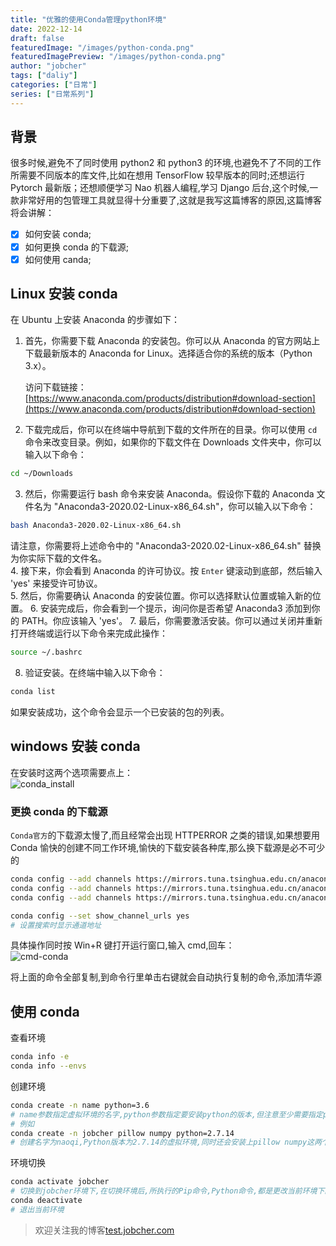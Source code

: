 ```yaml
---
title: "优雅的使用Conda管理python环境"
date: 2022-12-14
draft: false
featuredImage: "/images/python-conda.png"
featuredImagePreview: "/images/python-conda.png"
author: "jobcher"
tags: ["daliy"]
categories: ["日常"]
series: ["日常系列"]
---
```


## 背景

很多时候,避免不了同时使用 python2 和 python3 的环境,也避免不了不同的工作所需要不同版本的库文件,比如在想用 TensorFlow 较早版本的同时;还想运行 Pytorch 最新版；还想顺便学习 Nao 机器人编程,学习 Django 后台,这个时候,一款非常好用的包管理工具就显得十分重要了,这就是我写这篇博客的原因,这篇博客将会讲解：

- [x] 如何安装 conda;
- [x] 如何更换 conda 的下载源;
- [x] 如何使用 canda;

## Linux 安装 conda
在 Ubuntu 上安装 Anaconda 的步骤如下：  
  
1. 首先，你需要下载 Anaconda 的安装包。你可以从 Anaconda 的官方网站上下载最新版本的 Anaconda for Linux。选择适合你的系统的版本（Python 3.x）。  
  
   访问下载链接：[https://www.anaconda.com/products/distribution#download-section](https://www.anaconda.com/products/distribution#download-section)  
  
2. 下载完成后，你可以在终端中导航到下载的文件所在的目录。你可以使用 `cd` 命令来改变目录。例如，如果你的下载文件在 Downloads 文件夹中，你可以输入以下命令：
  
```bash
cd ~/Downloads
```

3. 然后，你需要运行 bash 命令来安装 Anaconda。假设你下载的 Anaconda 文件名为 "Anaconda3-2020.02-Linux-x86_64.sh"，你可以输入以下命令：

```bash
bash Anaconda3-2020.02-Linux-x86_64.sh
```
请注意，你需要将上述命令中的 "Anaconda3-2020.02-Linux-x86_64.sh" 替换为你实际下载的文件名。  
4. 接下来，你会看到 Anaconda 的许可协议。按 `Enter` 键滚动到底部，然后输入 'yes' 来接受许可协议。  
5. 然后，你需要确认 Anaconda 的安装位置。你可以选择默认位置或输入新的位置。
6. 安装完成后，你会看到一个提示，询问你是否希望 Anaconda3 添加到你的 PATH。你应该输入 'yes'。
7. 最后，你需要激活安装。你可以通过关闭并重新打开终端或运行以下命令来完成此操作：
```bash
source ~/.bashrc
```
8. 验证安装。在终端中输入以下命令：
```bash
conda list
```
如果安装成功，这个命令会显示一个已安装的包的列表。  

## windows 安装 conda

在安装时这两个选项需要点上：  
![conda_install](/images/conda_install.png)

### 更换 conda 的下载源

`Conda官方`的下载源太慢了,而且经常会出现 HTTPERROR 之类的错误,如果想要用 Conda 愉快的创建不同工作环境,愉快的下载安装各种库,那么换下载源是必不可少的

```sh
conda config --add channels https://mirrors.tuna.tsinghua.edu.cn/anaconda/pkgs/free/
conda config --add channels https://mirrors.tuna.tsinghua.edu.cn/anaconda/cloud/conda-forge
conda config --add channels https://mirrors.tuna.tsinghua.edu.cn/anaconda/cloud/msys2/

conda config --set show_channel_urls yes
# 设置搜索时显示通道地址
```

具体操作同时按 Win+R 键打开运行窗口,输入 cmd,回车：  
![cmd-conda](/images/cmd-conda.png)

将上面的命令全部复制,到命令行里单击右键就会自动执行复制的命令,添加清华源

## 使用 conda

查看环境

```sh
conda info -e
conda info --envs
```

创建环境

```sh
conda create -n name python=3.6
# name参数指定虚拟环境的名字,python参数指定要安装python的版本,但注意至少需要指定python版本或者要安装的包,在后一种情况下,自动安装最新python版本
# 例如
conda create -n jobcher pillow numpy python=2.7.14
# 创建名字为naoqi,Python版本为2.7.14的虚拟环境,同时还会安装上pillow numpy这两个库
```

环境切换

```sh
conda activate jobcher
# 切换到jobcher环境下,在切换环境后,所执行的Pip命令,Python命令,都是更改当前环境下的,不会影响到其他的环境
conda deactivate
# 退出当前环境
```


>欢迎关注我的博客[test.jobcher.com](https://test.jobcher.com/)

